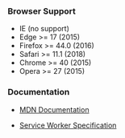 ### Browser Support

  - IE      (no support)
  - Edge    >= 17 (2015)
  - Firefox >= 44.0 (2016)
  - Safari  >= 11.1 (2018)
  - Chrome  >= 40 (2015)
  - Opera   >= 27 (2015)

<div class="notes">

### Documentation

  * [MDN Documentation](https://developer.mozilla.org/en-US/docs/Web/API/Service_Worker_API)

  * [Service Worker Specification](https://w3c.github.io/ServiceWorker/)

</div>
